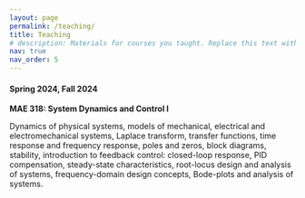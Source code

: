 ```yaml
---
layout: page
permalink: /teaching/
title: Teaching
# description: Materials for courses you taught. Replace this text with your description.
nav: true
nav_order: 5
---
```


#### Spring 2024, Fall 2024


**MAE 318: System Dynamics and Control I**

Dynamics of physical systems, models of mechanical, electrical and electromechanical systems, Laplace transform, transfer functions, time response and frequency response, poles and zeros, block diagrams, stability, introduction to feedback control: closed-loop response, PID compensation, steady-state characteristics, root-locus design and analysis of systems, frequency-domain design concepts, Bode-plots and analysis of systems.





























